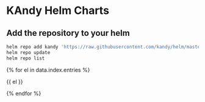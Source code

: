 # KAndy Helm Charts

## Add the repository to your helm

```bash
helm repo add kandy 'https://raw.githubusercontent.com/kandy/helm/master/'
helm repo update
helm repo list
```

{% for el in data.index.entries %}
  <p>{{ el }}</p>
{% endfor %}
